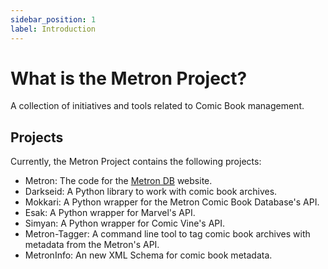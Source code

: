 ```yaml
---
sidebar_position: 1
label: Introduction
---
```


# What is the Metron Project?

A collection of initiatives and tools related to Comic Book management.

## Projects

Currently, the Metron Project contains the following projects:

- Metron: The code for the [Metron DB](https://metron.cloud/) website.
- Darkseid: A Python library to work with comic book archives.
- Mokkari: A Python wrapper for the Metron Comic Book Database's API.
- Esak: A Python wrapper for Marvel's API.
- Simyan: A Python wrapper for Comic Vine's API.
- Metron-Tagger: A command line tool to tag comic book archives with metadata from the Metron's API.
- MetronInfo: An new XML Schema for comic book metadata.